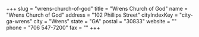 +++
slug = "wrens-church-of-god"
title = "Wrens Church of God"
name = "Wrens Church of God"
address = "102 Phillips Street"
cityIndexKey = "city-ga-wrens"
city = "Wrens"
state = "GA"
postal = "30833"
website = ""
phone = "706 547-7200"
fax = ""
+++
